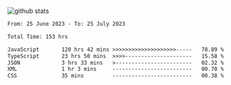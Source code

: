 
![github stats](https://github-readme-stats.vercel.app/api?username=realmahd1&show_icons=true&theme=codeSTACKr&hide_rank=true&count_private=true)

<!--START_SECTION:waka-->

```txt
From: 25 June 2023 - To: 25 July 2023

Total Time: 153 hrs

JavaScript       120 hrs 42 mins >>>>>>>>>>>>>>>>>>>>-----   78.89 %
TypeScript       23 hrs 50 mins  >>>>---------------------   15.58 %
JSON             3 hrs 33 mins   >------------------------   02.32 %
XML              1 hr 3 mins     -------------------------   00.70 %
CSS              35 mins         -------------------------   00.38 %
```

<!--END_SECTION:waka-->
